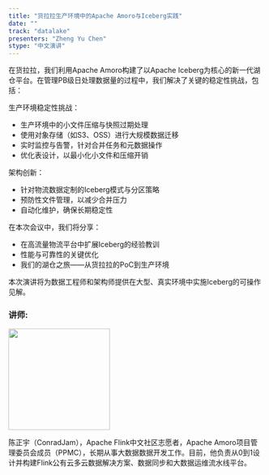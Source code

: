 ```yaml
---
title: "货拉拉生产环境中的Apache Amoro与Iceberg实践"
date: ""
track: "datalake"
presenters: "Zheng Yu Chen"
stype: "中文演讲"
--- 
```


在货拉拉，我们利用Apache Amoro构建了以Apache Iceberg为核心的新一代湖仓平台。在管理PB级日处理数据量的过程中，我们解决了关键的稳定性挑战，包括：

生产环境稳定性挑战：

- 生产环境中的小文件压缩与快照过期处理
- 使用对象存储（如S3、OSS）进行大规模数据迁移
- 实时监控与告警，针对合并任务和元数据操作
- 优化表设计，以最小化小文件和压缩开销

架构创新：

- 针对物流数据定制的Iceberg模式与分区策略
- 预防性文件管理，以减少合并压力
- 自动化维护，确保长期稳定性

在本次会议中，我们将分享：

- 在高流量物流平台中扩展Iceberg的经验教训
- 性能与可靠性的关键优化
- 我们的湖仓之旅——从货拉拉的PoC到生产环境

本次演讲将为数据工程师和架构师提供在大型、真实环境中实施Iceberg的可操作见解。

### 讲师:

<img src="https://sessionize.com/image/8dab-400o400o1-wspZVa98jevB6AB6cPZU8m.jpg" width="200" /><br/>

陈正宇（ConradJam），Apache Flink中文社区志愿者，Apache Amoro项目管理委员会成员（PPMC），长期从事大数据数据开发工作。目前，他负责从0到1设计并构建Flink公有云多云数据解决方案、数据同步和大数据运维流水线平台。